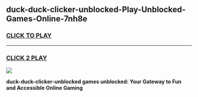 
## duck-duck-clicker-unblocked-Play-Unblocked-Games-Online-7nh8e
<h3>
<a href="https://premium76.site?title=duck-duck-clicker-unblocked&ref=24A">CLICK TO PLAY</a></h3>
<hr>

<h3>
<a href="https://premium76.site?title=duck-duck-clicker-unblocked&ref=24A">CLICK 2 PLAY</a>
  
</h3>

<a href="https://premium76.site?title=duck-duck-clicker-unblocked&ref=24A"><img src="https://clearcache.store/games.png"></a>


**duck-duck-clicker-unblocked games unblocked: Your Gateway to Fun and Accessible Online Gaming**
